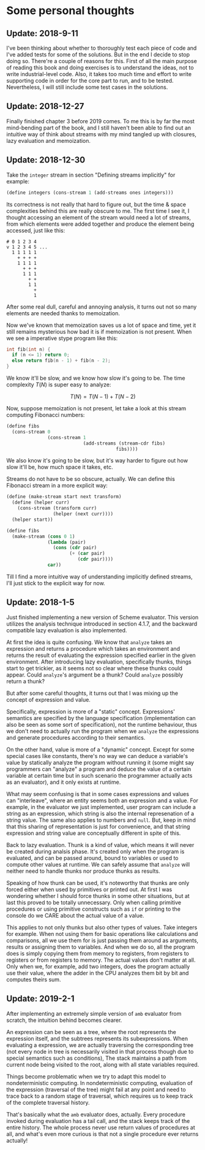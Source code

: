 # Some personal thoughts

## Update: 2018-9-11

I've been thinking about whether to thoroughly test each piece of code and I've added tests for some of the solutions. But in the end I decide to stop doing so. There're a couple of reasons for this. First of all the main purpose of reading this book and doing exercises is to understand the ideas, not to write industrial-level code. Also, it takes too much time and effort to write supporting code in order for the core part to run, and to be tested. Nevertheless, I will still include some test cases in the solutions.

## Update: 2018-12-27

Finally finished chapter 3 before 2019 comes. To me this is by far the most mind-bending part of the book, and I still haven't been able to find out an intuitive way of think about streams with my mind tangled up with closures, lazy evaluation and memoization.

## Update: 2018-12-30

Take the `integer` stream in section "Defining streams implicitly" for example:

```lisp
(define integers (cons-stream 1 (add-streams ones integers)))
```

Its correctness is not really that hard to figure out, but the time & space complexities behind this are really obscure to me. The first time I see it, I thought accessing an element of the stream would need a lot of streams, from which elements were added together and produce the element being accessed, just like this:

```
# 0 1 2 3 4
v 1 2 3 4 5 ...
  1 1 1 1 1
    + + + +
    1 1 1 1
      + + +
      1 1 1
        + +
        1 1
          +
          1
```

After some real dull, careful and annoying analysis, it turns out not so many elements are needed thanks to memoization.

Now we've known that memoization saves us a lot of space and time, yet it still remains mysterious how bad it is if memoization is not present. When we see a imperative stype program like this:

```c
int fib(int n) {
  if (n <= 1) return 0;
  else return fib(n - 1) + fib(n - 2);
}
```

We know it'll be slow, and we know how slow it's going to be. The time complexity $T(N)$ is super easy to analyze:

$$
T(N) = T(N - 1) + T(N - 2)
$$

Now, suppose memoization is not present, let take a look at this stream computing Fibonacci numbers:

```lisp
(define fibs
  (cons-stream 0
               (cons-stream 1
                            (add-streams (stream-cdr fibs)
                                        fibs))))
```

We also know it's going to be slow, but it's way harder to figure out how slow it'll be, how much space it takes, etc.

Streams do not have to be so obscure, actually. We can define this Fibonacci stream in a more explicit way:

```lisp
(define (make-stream start next transform)
  (define (helper curr)
    (cons-stream (transform curr)
                 (helper (next curr))))
  (helper start))

(define fibs
  (make-stream (cons 0 1)
               (lambda (pair)
                 (cons (cdr pair)
                       (+ (car pair)
                          (cdr pair))))
               car))
```

Till I find a more intuitive way of understanding implicitly defined streams, I'll just stick to the explicit way for now.

## Update: 2018-1-5

Just finished implementing a new version of Scheme evaluator. This version utilizes the analysis technique introduced in section 4.1.7, and the backward compatible lazy evaluation is also implemented.

At first the idea is quite confusing. We know that `analyze` takes an expression and returns a procedure which takes an environment and returns the result of evaluating the expression specified earlier in the given environment. After introducing lazy evaluation, specifically thunks, things start to get trickier, as it seems not so clear where these thunks could appear. Could `analyze`'s argument be a thunk? Could `analyze` possibly return a thunk?

But after some careful thoughts, it turns out that I was mixing up the concept of expression and value.

Specifically, expression is more of a "static" concept. Expressions' semantics are specified by the language specification (implementation can also be seen as some sort of specification), not the runtime behaviour, thus we don't need to actually run the program when we `analyze` the expressions and generate procedures according to their semantics.

On the other hand, value is more of a "dynamic" concept. Except for some special cases like constants, there's no way we can deduce a variable's value by statically analyze the program without running it (some might say programmers can "analyze" a program and deduce the value of a certain variable at certain time but in such scenario the programmer actually acts as an evaluator), and it only exists at runtime.

What may seem confusing is that in some cases expressions and values can "interleave", where an entity seems both an expression and a value. For example, in the evaluator we just implemented, user program can include a string as an expression, which string is also the internal represenation of a string value. The same also applies to numbers and `null`. But, keep in mind that this sharing of representation is just for convenience, and that string expression and string value are conceptually different in spite of this.

Back to lazy evaluation. Thunk is a kind of value, which means it will never be created during analsis phase. It's created only when the program is evaluated, and can be passed around, bound to variables or used to compute other values at runtime. We can safely assume that `analyze` will neither need to handle thunks nor produce thunks as results.

Speaking of how thunk can be used, it's noteworthy that thunks are only forced either when used by primitives or printed out. At first I was wondering whether I should force thunks in some other situations, but at last this proved to be totally unnecessary. Only when calling primitive procedures or using primitive constructs such as `if` or printing to the console do we CARE about the actual value of a value.

This applies to not only thunks but also other types of values. Take integers for example. When not using them for basic operations like calculations and comparisons, all we use them for is just passing them around as arguments, results or assigning them to variables. And when we do so, all the program does is simply copying them from memory to registers, from registers to registers or from registers to memory. The actual values don't matter at all. Only when we, for example, add two integers, does the program actually use their value, where the adder in the CPU analyzes them bit by bit and computes theirs sum.

## Update: 2019-2-1

After implementing an extremely simple version of `amb` evaluator from scratch, the intuition behind becomes clearer.

An expression can be seen as a tree, where the root represents the expression itself, and the subtrees represents its subexpressions. When evaluating a expression, we are actually traversing the corresponding tree (not every node in tree is necessarily visited in that process though due to special semantics such as conditions), The stack maintains a path from current node being visited to the root, along with all state variables required.

Things become problematic when we try to adapt this model to nondeterministic computing. In nondeterministic computing, evaluation of the expression (traversal of the tree) might fail at any point and need to trace back to a random stage of traversal, which requires us to keep track of the complete traversal history.

That's basically what the `amb` evaluator does, actually. Every procedure invoked during evaluation has a tail call, and the stack keeps track of the entire history. The whole process never use return values of procedures at all, and what's even more curious is that not a single procedure ever returns actually!
